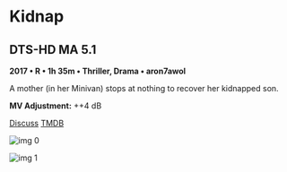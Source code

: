 # Kidnap

## DTS-HD MA 5.1

**2017 • R • 1h 35m • Thriller, Drama • aron7awol**

A mother (in her Minivan) stops at nothing to recover her kidnapped son.

**MV Adjustment:** ++4 dB

[Discuss](https://www.avsforum.com/threads/bass-eq-for-filtered-movies.2995212/post-58457324)  [TMDB](293768)

![img 0](https://i.imgur.com/gcljl80.jpg)

![img 1](https://i.imgur.com/yG1LPsu.png)

